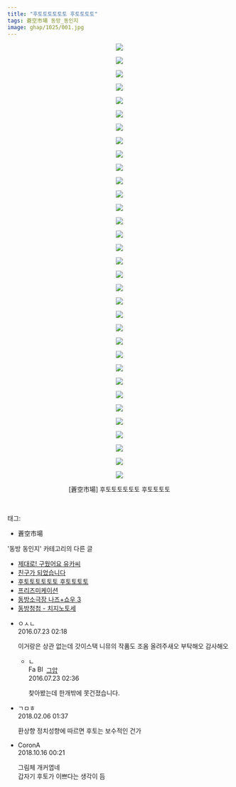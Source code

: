 ```yaml
---
title: "후토토토토토토 후토토토토"
tags: 蒼空市場 동방_동인지
image: ghap/1025/001.jpg
---
```

<div class="article">
<p style="text-align: center; clear: none; float: none;"><img src="{{ site.nasurl }}/ghap/1025/001.jpg"/></p>
<p style="text-align: center; clear: none; float: none;"><img src="{{ site.nasurl }}/ghap/1025/002.jpg"/></p>
<p style="text-align: center; clear: none; float: none;"><img src="{{ site.nasurl }}/ghap/1025/003.jpg"/></p>
<p style="text-align: center; clear: none; float: none;"><img src="{{ site.nasurl }}/ghap/1025/004.jpg"/></p>
<p style="text-align: center; clear: none; float: none;"><img src="{{ site.nasurl }}/ghap/1025/005.jpg"/></p>
<p style="text-align: center; clear: none; float: none;"><img src="{{ site.nasurl }}/ghap/1025/006.jpg"/></p>
<p style="text-align: center; clear: none; float: none;"><img src="{{ site.nasurl }}/ghap/1025/007.jpg"/></p>
<p style="text-align: center; clear: none; float: none;"><img src="{{ site.nasurl }}/ghap/1025/008.jpg"/></p>
<p style="text-align: center; clear: none; float: none;"><img src="{{ site.nasurl }}/ghap/1025/009.jpg"/></p>
<p style="text-align: center; clear: none; float: none;"><img src="{{ site.nasurl }}/ghap/1025/010.jpg"/></p>
<p style="text-align: center; clear: none; float: none;"><img src="{{ site.nasurl }}/ghap/1025/011.jpg"/></p>
<p style="text-align: center; clear: none; float: none;"><img src="{{ site.nasurl }}/ghap/1025/012.jpg"/></p>
<p style="text-align: center; clear: none; float: none;"><img src="{{ site.nasurl }}/ghap/1025/013.jpg"/></p>
<p style="text-align: center; clear: none; float: none;"><img src="{{ site.nasurl }}/ghap/1025/014.jpg"/></p>
<p style="text-align: center; clear: none; float: none;"><img src="{{ site.nasurl }}/ghap/1025/015.jpg"/></p>
<p style="text-align: center; clear: none; float: none;"><img src="{{ site.nasurl }}/ghap/1025/016.jpg"/></p>
<p style="text-align: center; clear: none; float: none;"><img src="{{ site.nasurl }}/ghap/1025/017.jpg"/></p>
<p style="text-align: center; clear: none; float: none;"><img src="{{ site.nasurl }}/ghap/1025/018.jpg"/></p>
<p style="text-align: center; clear: none; float: none;"><img src="{{ site.nasurl }}/ghap/1025/019.jpg"/></p>
<p style="text-align: center; clear: none; float: none;"><img src="{{ site.nasurl }}/ghap/1025/020.jpg"/></p>
<p style="text-align: center; clear: none; float: none;"><img src="{{ site.nasurl }}/ghap/1025/021.jpg"/></p>
<p style="text-align: center; clear: none; float: none;"><img src="{{ site.nasurl }}/ghap/1025/022.jpg"/></p>
<p style="text-align: center; clear: none; float: none;"><img src="{{ site.nasurl }}/ghap/1025/023.jpg"/></p>
<p style="text-align: center; clear: none; float: none;"><img src="{{ site.nasurl }}/ghap/1025/024.jpg"/></p>
<p style="text-align: center; clear: none; float: none;"><img src="{{ site.nasurl }}/ghap/1025/025.jpg"/></p>
<p style="text-align: center; clear: none; float: none;"><img src="{{ site.nasurl }}/ghap/1025/026.jpg"/></p>
<p style="text-align: center; clear: none; float: none;"><img src="{{ site.nasurl }}/ghap/1025/027.jpg"/></p>
<p style="text-align: center; clear: none; float: none;"><img src="{{ site.nasurl }}/ghap/1025/028.jpg"/></p>
<p style="text-align: center; clear: none; float: none;"><img src="{{ site.nasurl }}/ghap/1025/029.jpg"/></p>
<p style="text-align: center; clear: none; float: none;"><img src="{{ site.nasurl }}/ghap/1025/030.jpg"/></p>
<p style="text-align: center; clear: none; float: none;"><img src="{{ site.nasurl }}/ghap/1025/031.jpg"/></p>
<p style="text-align: center; clear: none; float: none;"><img src="{{ site.nasurl }}/ghap/1025/032.jpg"/></p>
<p style="text-align: center; clear: none; float: none;"><img src="{{ site.nasurl }}/ghap/1025/033.jpg"/></p>
<p style="text-align: center; clear: none; float: none;">[蒼空市場] 후토토토토토토 후토토토토</p>
<p><br/></p>
</div><div class="tagTrail">
<p>태그: </p>
<ul>
<li>蒼空市場</li>
</ul>
</div><div class="another">
<p>'동방 동인지' 카테고리의 다른 글</p>
<ul>
<li><a href="/2016-07-23-ghap_1033">제대로! 구웠어요 유카씨</a></li>
<li><a href="/2016-07-23-ghap_1026">친구가 되었습니다</a></li>
<li><a href="/2016-07-23-ghap_1025">후토토토토토토 후토토토토</a></li>
<li><a href="/2016-07-23-ghap_1024">프리즈미케이션</a></li>
<li><a href="/2016-07-22-ghap_1023">동방소극장 나즈+쇼우 3</a></li>
<li><a href="/2016-07-22-ghap_1022">동방청첩 - 치지노토세</a></li>
</ul>
</div><div class="cb_module cb_fluid">
<div class="cb_wrt cb_profile">
<div class="comment">
<ul>
<li class="cb_thumb_off" id="comment14762458">
<div class="cb_comment_area">
<div class="cb_info_area">
<div class="cb_section">
<span class="cb_nick_name">ㅇㅅㄴ</span>
</div>
<div class="cb_section">
<span class="cb_date">2016.07.23 02:18 </span>
</div>
</div>
<div class="cb_dsc_comment">
<p class="cb_dsc">
											이거랑은 상관 없는데 갓이스택 니뮤의 작품도 조옴 올려주새오 부탁해오 감사해오
										</p>
</div>
<ul>
<li class="cb_thumb_off" id="comment14762471">
<span class="cb_bu_subnode">ㄴ</span>
<div class="cb_comment_area">
<div class="cb_info_area">
<div class="cb_section">
<span class="cb_nick_name"><img alt="Favicon of https://ghaptouhou.tistory.com" height="16" onerror="this.onerror=null;this.parentNode.removeChild(this)" src="https://ghaptouhou.tistory.com/favicon.ico" width="16"/> <img alt="BlogIcon" height="16" onerror="this.parentNode.removeChild(this)" src="https://ghaptouhou.tistory.com/index.gif" width="16"/> <a href="https://ghaptouhou.tistory.com" onclick="return openLinkInNewWindow(this)"> 그압</a><span class="tistoryProfileLayerTrigger" onclick='TistoryProfile.show(event, this, {"title":"\uc800\uae30 \uc774\uac70 \ub098\uc911\uc5d0 \uc218\uc815 \uac00\ub2a5\ud558\ub098\uc694","url":"https:\/\/ghap.tistory.com","nickname":"\uadf8\uc555","items":[]}); return false;'></span></span>
</div>
<div class="cb_section">
<span class="cb_date">2016.07.23 02:36 </span>
</div>
</div>
<div class="cb_dsc_comment">
<p class="cb_dsc">
																찾아봤는데 한개밖에 못건졌습니다.
															</p>
</div>
</div>
</li>
</ul>
</div></li>
<li class="cb_thumb_off" id="comment15193213">
<div class="cb_comment_area">
<div class="cb_info_area">
<div class="cb_section">
<span class="cb_nick_name">ㄱㅁㅎ</span>
</div>
<div class="cb_section">
<span class="cb_date">2018.02.06 01:37 </span>
</div>
</div>
<div class="cb_dsc_comment">
<p class="cb_dsc">
											환상향 정치성향에 따르면 후토는 보수적인 건가
										</p>
</div>
</div></li>
<li class="cb_thumb_off" id="comment15356080">
<div class="cb_comment_area">
<div class="cb_info_area">
<div class="cb_section">
<span class="cb_nick_name">CoronA</span>
</div>
<div class="cb_section">
<span class="cb_date">2018.10.16 00:21 </span>
</div>
</div>
<div class="cb_dsc_comment">
<p class="cb_dsc">
											그림체 개커엽네<br/>
갑자기 후토가 이쁘다는 생각이 듬
										</p>
</div>
</div></li>
</ul>
</div>
</div><!-- commentList close -->
</div>